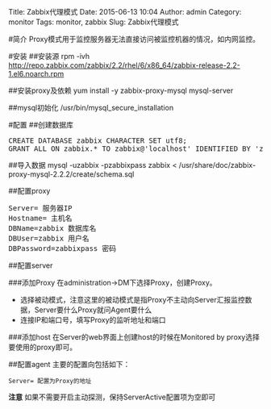 Title: Zabbix代理模式
Date: 2015-06-13 10:04
Author: admin
Category: monitor
Tags: monitor, zabbix
Slug: Zabbix代理模式
 
#简介
Proxy模式用于监控服务器无法直接访问被监控机器的情况，如内网监控。

#安装
##安装源
    rpm -ivh http://repo.zabbix.com/zabbix/2.2/rhel/6/x86_64/zabbix-release-2.2-1.el6.noarch.rpm

##安装proxy及依赖
    yum install -y zabbix-proxy-mysql mysql-server

##mysql初始化
    /usr/bin/mysql_secure_installation

#配置
##创建数据库
<pre>
CREATE DATABASE zabbix CHARACTER SET utf8;
GRANT ALL ON zabbix.* TO zabbix@'localhost' IDENTIFIED BY 'zabbixpass';
</pre>

##导入数据
     mysql -uzabbix -pzabbixpass zabbix < /usr/share/doc/zabbix-proxy-mysql-2.2.2/create/schema.sql

##配置proxy
<pre>
Server= 服务器IP
Hostname= 主机名
DBName=zabbix 数据库名
DBUser=zabbix 用户名
DBPassword=zabbixpass 密码
</pre>

##配置server

###添加Proxy
在administration->DM下选择Proxy，创建Proxy。

* 选择被动模式，注意这里的被动模式是指Proxy不主动向Server汇报监控数据，Server要什么Proxy就问Agent要什么
* 连接IP和端口号，填写Proxy的监听地址和端口

###添加host
在Server的web界面上创建host的时候在Monitored by proxy选择要使用的proxy即可。

##配置agent
主要的配置向包括如下：

    Server= 配置为Proxy的地址

**注意** 如果不需要开启主动探测，保持ServerActive配置项为空即可
